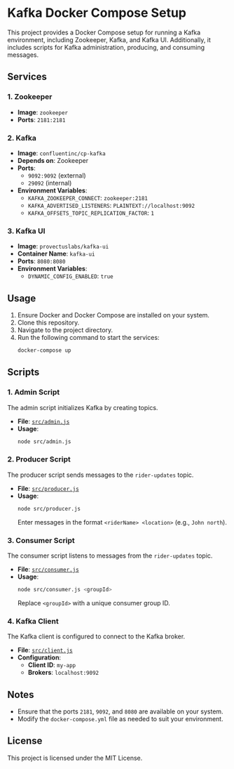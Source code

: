 # Kafka Docker Compose Setup

This project provides a Docker Compose setup for running a Kafka environment, including Zookeeper, Kafka, and Kafka UI. Additionally, it includes scripts for Kafka administration, producing, and consuming messages.

## Services

### 1. Zookeeper

- **Image**: `zookeeper`
- **Ports**: `2181:2181`

### 2. Kafka

- **Image**: `confluentinc/cp-kafka`
- **Depends on**: Zookeeper
- **Ports**:
  - `9092:9092` (external)
  - `29092` (internal)
- **Environment Variables**:
  - `KAFKA_ZOOKEEPER_CONNECT`: `zookeeper:2181`
  - `KAFKA_ADVERTISED_LISTENERS`: `PLAINTEXT://localhost:9092`
  - `KAFKA_OFFSETS_TOPIC_REPLICATION_FACTOR`: `1`

### 3. Kafka UI

- **Image**: `provectuslabs/kafka-ui`
- **Container Name**: `kafka-ui`
- **Ports**: `8080:8080`
- **Environment Variables**:
  - `DYNAMIC_CONFIG_ENABLED`: `true`

## Usage

1. Ensure Docker and Docker Compose are installed on your system.
2. Clone this repository.
3. Navigate to the project directory.
4. Run the following command to start the services:
   ```bash
   docker-compose up
   ```

## Scripts

### 1. Admin Script

The admin script initializes Kafka by creating topics.

- **File**: [`src/admin.js`](src/admin.js)
- **Usage**:
  ```bash
  node src/admin.js
  ```

### 2. Producer Script

The producer script sends messages to the `rider-updates` topic.

- **File**: [`src/producer.js`](src/producer.js)
- **Usage**:
  ```bash
  node src/producer.js
  ```
  Enter messages in the format `<riderName> <location>` (e.g., `John north`).

### 3. Consumer Script

The consumer script listens to messages from the `rider-updates` topic.

- **File**: [`src/consumer.js`](src/consumer.js)
- **Usage**:
  ```bash
  node src/consumer.js <groupId>
  ```
  Replace `<groupId>` with a unique consumer group ID.

### 4. Kafka Client

The Kafka client is configured to connect to the Kafka broker.

- **File**: [`src/client.js`](src/client.js)
- **Configuration**:
  - **Client ID**: `my-app`
  - **Brokers**: `localhost:9092`

## Notes

- Ensure that the ports `2181`, `9092`, and `8080` are available on your system.
- Modify the `docker-compose.yml` file as needed to suit your environment.

## License

This project is licensed under the MIT License.
